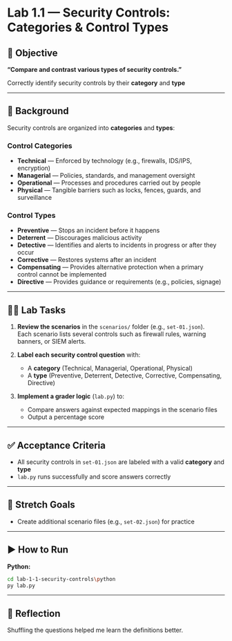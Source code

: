 # Lab 1.1 — Security Controls: Categories & Control Types

## 🎯 Objective

**“Compare and contrast various types of security controls.”**

Correctly identify security controls by their **category** and **type**

---

## 📖 Background

Security controls are organized into **categories** and **types**:

### Control Categories
- **Technical** — Enforced by technology (e.g., firewalls, IDS/IPS, encryption)  
- **Managerial** — Policies, standards, and management oversight  
- **Operational** — Processes and procedures carried out by people  
- **Physical** — Tangible barriers such as locks, fences, guards, and surveillance  

### Control Types
- **Preventive** — Stops an incident before it happens  
- **Deterrent** — Discourages malicious activity  
- **Detective** — Identifies and alerts to incidents in progress or after they occur  
- **Corrective** — Restores systems after an incident  
- **Compensating** — Provides alternative protection when a primary control cannot be implemented  
- **Directive** — Provides guidance or requirements (e.g., policies, signage)

---

## 🧑‍💻 Lab Tasks

1. **Review the scenarios** in the `scenarios/` folder (e.g., `set-01.json`).  
   Each scenario lists several controls such as firewall rules, warning banners, or SIEM alerts.

2. **Label each security control question** with:
   - A **category** (Technical, Managerial, Operational, Physical)  
   - A **type** (Preventive, Deterrent, Detective, Corrective, Compensating, Directive)  

3. **Implement a grader logic** (`lab.py`) to:
   - Compare answers against expected mappings in the scenario files  
   - Output a percentage score 

---

## ✅ Acceptance Criteria

- All security controls in `set-01.json` are labeled with a valid **category** and **type**   
- `lab.py` runs successfully and score answers correctly  

---

## 🚀 Stretch Goals

- Create additional scenario files (e.g., `set-02.json`) for practice  

---

## ▶️ How to Run

**Python:**
```bash
cd lab-1-1-security-controls\python
py lab.py
```

--- 

## 📝 Reflection

Shuffling the questions helped me learn the definitions better. 
